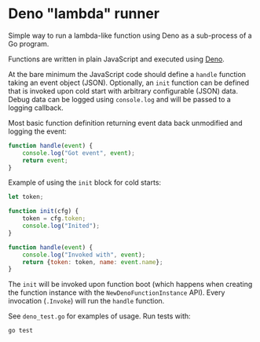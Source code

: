 # Deno "lambda" runner

Simple way to run a lambda-like function using Deno as a sub-process of a Go program.

Functions are written in plain JavaScript and executed using [Deno](https://deno.land/).

At the bare minimum the JavaScript code should define a `handle` function taking an event object (JSON).
Optionally, an `init` function can be defined that is invoked upon cold start with arbitrary configurable (JSON) data.
Debug data can be logged using `console.log` and will be passed to a logging callback.

Most basic function definition returning event data back unmodified and logging the event:

```javascript
function handle(event) {
    console.log("Got event", event);
    return event;
}
```

Example of using the `init` block for cold starts:

```javascript
let token;

function init(cfg) {
	token = cfg.token;
	console.log("Inited");
}

function handle(event) {
	console.log("Invoked with", event);
	return {token: token, name: event.name};
}
```

The `init` will be invoked upon function boot (which happens when creating the function instance with the `NewDenoFunctionInstance` API).
Every invocation (`.Invoke`) will run the `handle` function.

See `deno_test.go` for examples of usage. Run tests with:

    go test